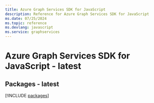 ```yaml
---
title: Azure Graph Services SDK for JavaScript
description: Reference for Azure Graph Services SDK for JavaScript
ms.date: 07/25/2024
ms.topic: reference
ms.devlang: javascript
ms.service: graphservices
---
```

# Azure Graph Services SDK for JavaScript - latest
## Packages - latest
[!INCLUDE [packages](graph-services-index.md)]